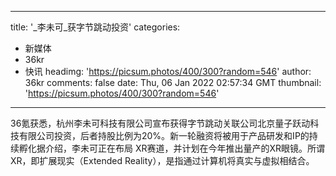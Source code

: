 
---
title: '_李未可_获字节跳动投资'
categories: 
 - 新媒体
 - 36kr
 - 快讯
headimg: 'https://picsum.photos/400/300?random=546'
author: 36kr
comments: false
date: Thu, 06 Jan 2022 02:57:34 GMT
thumbnail: 'https://picsum.photos/400/300?random=546'
---

<div>   
36氪获悉，杭州李未可科技有限公司宣布获得字节跳动关联公司北京量子跃动科技有限公司投资，后者持股比例为20%。新一轮融资将被用于产品研发和IP的持续孵化据介绍，李未可正在布局 XR赛道，并计划在今年推出量产的XR眼镜。所谓XR，即扩展现实（Extended Reality），是指通过计算机将真实与虚拟相结合。  
</div>
            